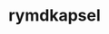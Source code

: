 ---
title: rymdkapsel
developer: grapefrukt
image: rymdkapsel.png
link: http://rymdkapsel.com/
windows: http://store.steampowered.com/app/253790
mac: http://store.steampowered.com/app/253790
linux: http://store.steampowered.com/app/253790
ios: https://itunes.apple.com/us/app/rymdkapsel/id663547503
android: http://play.google.com/store/apps/details?id=com.grapefrukt.games.rymdkapsel1
playstation: "http://p0.dl.playstation.net/p0/psns/psnschk.htm?a=psns%3Abrowse%3Fproduct%3DUM0135-NPNA00111_00-0000000000000000&type=psm"
featured: true
---